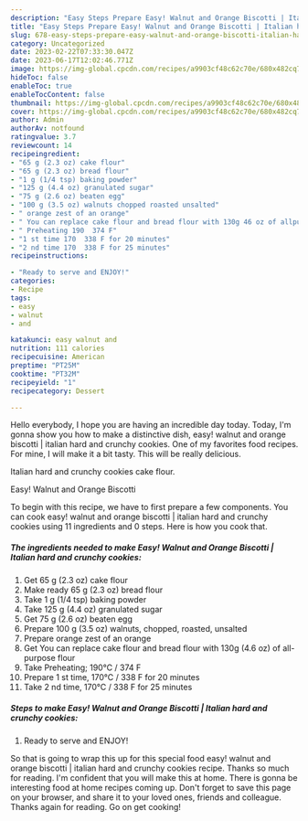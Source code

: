 ```yaml
---
description: "Easy Steps Prepare Easy! Walnut and Orange Biscotti | Italian hard and crunchy cookies the Very Delicious"
title: "Easy Steps Prepare Easy! Walnut and Orange Biscotti | Italian hard and crunchy cookies the Very Delicious"
slug: 678-easy-steps-prepare-easy-walnut-and-orange-biscotti-italian-hard-and-crunchy-cookies-the-very-delicious
category: Uncategorized
date: 2023-02-22T07:33:30.047Z
date: 2023-06-17T12:02:46.771Z
image: https://img-global.cpcdn.com/recipes/a9903cf48c62c70e/680x482cq70/easy-walnut-and-orange-biscotti-italian-hard-and-crunchy-cookies-recipe-main-photo.jpg
hideToc: false
enableToc: true
enableTocContent: false
thumbnail: https://img-global.cpcdn.com/recipes/a9903cf48c62c70e/680x482cq70/easy-walnut-and-orange-biscotti-italian-hard-and-crunchy-cookies-recipe-main-photo.jpg
cover: https://img-global.cpcdn.com/recipes/a9903cf48c62c70e/680x482cq70/easy-walnut-and-orange-biscotti-italian-hard-and-crunchy-cookies-recipe-main-photo.jpg
author: Admin
authorAv: notfound
ratingvalue: 3.7
reviewcount: 14
recipeingredient:
- "65 g (2.3 oz) cake flour"
- "65 g (2.3 oz) bread flour"
- "1 g (1/4 tsp) baking powder"
- "125 g (4.4 oz) granulated sugar"
- "75 g (2.6 oz) beaten egg"
- "100 g (3.5 oz) walnuts chopped roasted unsalted"
- " orange zest of an orange"
- " You can replace cake flour and bread flour with 130g 46 oz of allpurpose flour"
- " Preheating 190  374 F"
- "1 st time 170  338 F for 20 minutes"
- "2 nd time 170  338 F for 25 minutes"
recipeinstructions:

- "Ready to serve and ENJOY!"
categories:
- Recipe
tags:
- easy
- walnut
- and

katakunci: easy walnut and 
nutrition: 111 calories
recipecuisine: American
preptime: "PT25M"
cooktime: "PT32M"
recipeyield: "1"
recipecategory: Dessert

---
```



Hello everybody, I hope you are having an incredible day today. Today, I'm gonna show you how to make a distinctive dish, easy! walnut and orange biscotti | italian hard and crunchy cookies. One of my favorites food recipes. For mine, I will make it a bit tasty. This will be really delicious.

Italian hard and crunchy cookies cake flour.

Easy! Walnut and Orange Biscotti 

To begin with this recipe, we have to first prepare a few components. You can cook easy! walnut and orange biscotti | italian hard and crunchy cookies using 11 ingredients and 0 steps. Here is how you cook that.

<!--inarticleads1-->

##### The ingredients needed to make Easy! Walnut and Orange Biscotti | Italian hard and crunchy cookies:

1. Get 65 g (2.3 oz) cake flour
1. Make ready 65 g (2.3 oz) bread flour
1. Take 1 g (1/4 tsp) baking powder
1. Take 125 g (4.4 oz) granulated sugar
1. Get 75 g (2.6 oz) beaten egg
1. Prepare 100 g (3.5 oz) walnuts, chopped, roasted, unsalted
1. Prepare  orange zest of an orange
1. Get  You can replace cake flour and bread flour with 130g (4.6 oz) of all-purpose flour
1. Take  Preheating; 190℃ / 374 F
1. Prepare 1 st time, 170℃ / 338 F for 20 minutes
1. Take 2 nd time, 170℃ / 338 F for 25 minutes




<!--inarticleads2-->

##### Steps to make Easy! Walnut and Orange Biscotti | Italian hard and crunchy cookies:


1. Ready to serve and ENJOY!



So that is going to wrap this up for this special food easy! walnut and orange biscotti | italian hard and crunchy cookies recipe. Thanks so much for reading. I'm confident that you will make this at home. There is gonna be interesting food at home recipes coming up. Don't forget to save this page on your browser, and share it to your loved ones, friends and colleague. Thanks again for reading. Go on get cooking!
